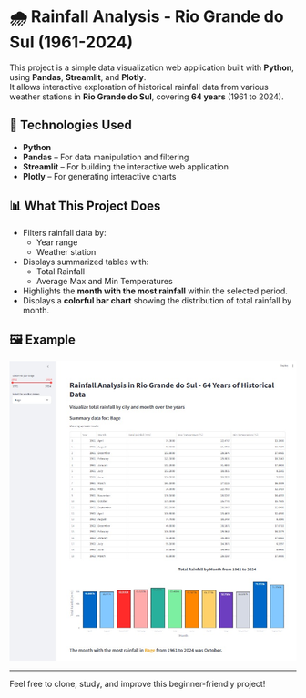 # 🌧️ Rainfall Analysis - Rio Grande do Sul (1961-2024)

This project is a simple data visualization web application built with **Python**, using **Pandas**, **Streamlit**, and **Plotly**.  
It allows interactive exploration of historical rainfall data from various weather stations in **Rio Grande do Sul**, covering **64 years** (1961 to 2024).

## 🚀 Technologies Used

- **Python**
- **Pandas** – For data manipulation and filtering
- **Streamlit** – For building the interactive web application
- **Plotly** – For generating interactive charts

## 📊 What This Project Does

- Filters rainfall data by:
  - Year range
  - Weather station
- Displays summarized tables with:
  - Total Rainfall
  - Average Max and Min Temperatures
- Highlights the **month with the most rainfall** within the selected period.
- Displays a **colorful bar chart** showing the distribution of total rainfall by month.

## 🖼️ Example

![Rainfall Dashboard](images/rainfall_dashboard.jpeg)

---

Feel free to clone, study, and improve this beginner-friendly project!
